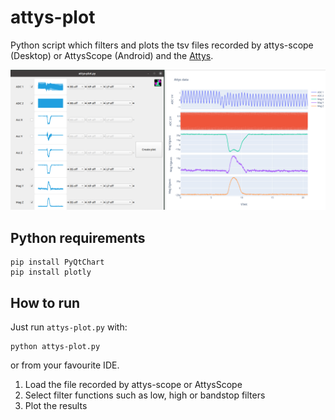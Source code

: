 # attys-plot

Python script which filters and plots the tsv files recorded by
attys-scope (Desktop) or AttysScope (Android) and the
[Attys](http://www.attys.tech).

![alt tag](screenshot.png)

## Python requirements

```
pip install PyQtChart
pip install plotly
```

## How to run

Just run `attys-plot.py` with:

```
python attys-plot.py
```

or from your favourite IDE.

 1. Load the file recorded by attys-scope or AttysScope
 2. Select filter functions such as low, high or bandstop filters
 3. Plot the results
